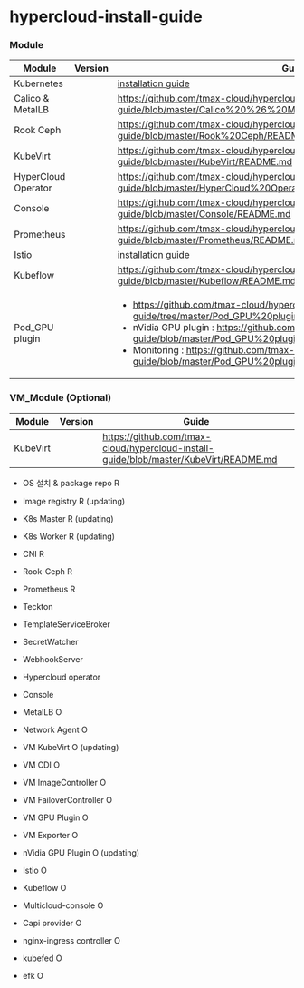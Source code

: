 # hypercloud-install-guide

### Module

| Module | Version | Guide |
| ------ | ------ | ------ |
| Kubernetes | | [installation guide](https://github.com/tmax-cloud/hypercloud-install-guide/blob/master/Kubernetes/README.md) |
| Calico & MetalLB | | https://github.com/tmax-cloud/hypercloud-install-guide/blob/master/Calico%20%26%20MetalLB/README.md |
| Rook Ceph | | https://github.com/tmax-cloud/hypercloud-install-guide/blob/master/Rook%20Ceph/README.md |
| KubeVirt | | https://github.com/tmax-cloud/hypercloud-install-guide/blob/master/KubeVirt/README.md |
| HyperCloud Operator | | https://github.com/tmax-cloud/hypercloud-install-guide/blob/master/HyperCloud%20Operator/README.md |
| Console | | https://github.com/tmax-cloud/hypercloud-install-guide/blob/master/Console/README.md |
| Prometheus | | https://github.com/tmax-cloud/hypercloud-install-guide/blob/master/Prometheus/README.md |
| Istio | | [installation guide](https://github.com/tmax-cloud/hypercloud-install-guide/blob/master/istio/README.md) |
| Kubeflow | | https://github.com/tmax-cloud/hypercloud-install-guide/blob/master/Kubeflow/README.md |
| Pod_GPU plugin | | <ul><li>https://github.com/tmax-cloud/hypercloud-install-guide/tree/master/Pod_GPU%20plugin</li><li> nVidia GPU plugin : https://github.com/tmax-cloud/hypercloud-install-guide/blob/master/Pod_GPU%20plugin/nVidia%20Gpu%20Plugin/README.md</li><li> Monitoring : https://github.com/tmax-cloud/hypercloud-install-guide/blob/master/Pod_GPU%20plugin/nVidia%20Gpu%20Plugin/README.md</li></ul> |

### VM_Module (Optional)
| Module | Version | Guide |
| ------ | ------ | ------ |
| KubeVirt | | https://github.com/tmax-cloud/hypercloud-install-guide/blob/master/KubeVirt/README.md |


* OS 설치 & package repo    R
* Image registry            R (updating)
* K8s Master                R (updating)
* K8s Worker    R (updating)
* CNI           R
* Rook-Ceph     R
* Prometheus    R
* Teckton
* TemplateServiceBroker
* SecretWatcher
* WebhookServer
* Hypercloud operator
* Console

* MetalLB   O
* Network Agent O
* VM KubeVirt  O (updating)
* VM CDI       O
* VM ImageController   O
* VM FailoverController   O
* VM GPU Plugin O
* VM Exporter   O
* nVidia GPU Plugin   O (updating)
* Istio     O
* Kubeflow  O
* Multicloud-console  O
* Capi provider O
* nginx-ingress controller O
* kubefed O
* efk   O
